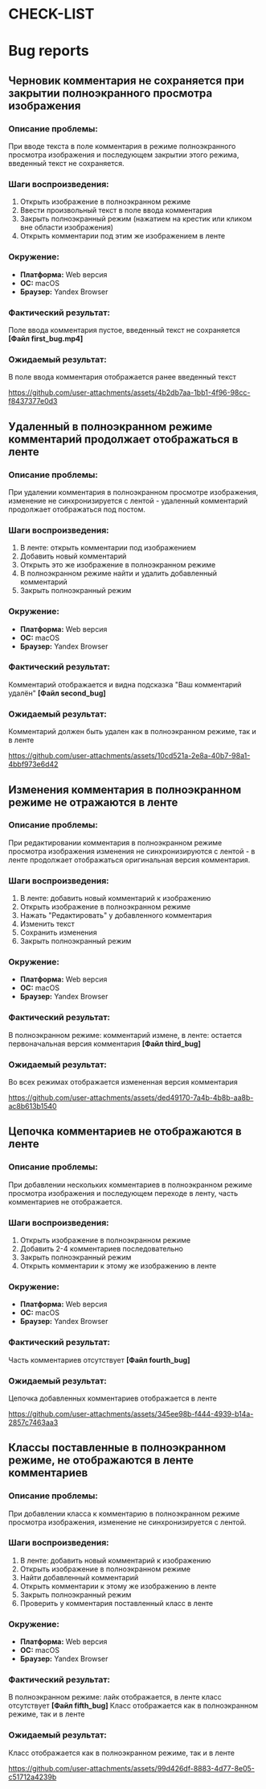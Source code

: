 # CHECK-LIST

# Bug reports

## Черновик комментария не сохраняется при закрытии полноэкранного просмотра изображения

### Описание проблемы:
При вводе текста в поле комментария в режиме полноэкранного просмотра изображения и последующем закрытии этого режима, введенный текст не сохраняется.

### Шаги воспроизведения:
1. Открыть изображение в полноэкранном режиме
2. Ввести произвольный текст в поле ввода комментария
3. Закрыть полноэкранный режим (нажатием на крестик или кликом вне области изображения)
4. Открыть комментарии под этим же изображением в ленте

### Окружение: 
* **Платформа:** Web версия
* **ОС:** macOS
* **Браузер:** Yandex Browser 


### Фактический результат:
Поле ввода комментария пустое, введенный текст не сохраняется **[Файл first_bug.mp4]**

### Ожидаемый результат:
В поле ввода комментария отображается ранее введенный текст 

https://github.com/user-attachments/assets/4b2db7aa-1bb1-4f96-98cc-f8437377e0d3


## Удаленный в полноэкранном режиме комментарий продолжает отображаться в ленте

### Описание проблемы:
При удалении комментария в полноэкранном просмотре изображения, изменение не синхронизируется с лентой - удаленный комментарий продолжает отображаться под постом.
### Шаги воспроизведения:
1. В ленте: открыть комментарии под изображением
2. Добавить новый комментарий
3. Открыть это же изображение в полноэкранном режиме
4. В полноэкранном режиме найти и удалить добавленный комментарий
5. Закрыть полноэкранный режим 

### Окружение: 
* **Платформа:** Web версия
* **ОС:** macOS
* **Браузер:** Yandex Browser 


### Фактический результат:
Комментарий отображается и видна подсказка "Ваш комментарий удалён"  **[Файл second_bug]**

### Ожидаемый результат:
Комментарий должен быть удален как в полноэкранном режиме, так и в ленте

https://github.com/user-attachments/assets/10cd521a-2e8a-40b7-98a1-4bbf973e6d42


## Изменения комментария в полноэкранном режиме не отражаются в ленте

### Описание проблемы:
При редактировании комментария в полноэкранном режиме просмотра изображения изменения не синхронизируются с лентой - в ленте продолжает отображаться оригинальная версия комментария.

### Шаги воспроизведения:
1. В ленте: добавить новый комментарий к изображению
2. Открыть изображение в полноэкранном режиме
3. Нажать "Редактировать" у добавленного комментария
4. Изменить текст
5. Сохранить изменения
6. Закрыть полноэкранный режим

### Окружение: 
* **Платформа:** Web версия
* **ОС:** macOS
* **Браузер:** Yandex Browser 


### Фактический результат:
В полноэкранном режиме: комментарий измене, в ленте: остается первоначальная версия комментария  **[Файл third_bug]**

### Ожидаемый результат:
Во всех режимах отображается измененная версия комментария

https://github.com/user-attachments/assets/ded49170-7a4b-4b8b-aa8b-ac8b613b1540


## Цепочка комментариев не отображаются в ленте

### Описание проблемы:
При добавлении нескольких комментариев в полноэкранном режиме просмотра изображения и последующем переходе в ленту, часть комментариев не отображается. 

### Шаги воспроизведения:
1. Открыть изображение в полноэкранном режиме
2. Добавить 2-4 комментариев последовательно
3. Закрыть полноэкранный режим
4. Открыть комментарии к этому же изображению в ленте

### Окружение: 
* **Платформа:** Web версия
* **ОС:** macOS
* **Браузер:** Yandex Browser 


### Фактический результат:
Часть комментариев отсутствует  **[Файл fourth_bug]**

### Ожидаемый результат:
Цепочка добавленных комментариев отображается в ленте

https://github.com/user-attachments/assets/345ee98b-f444-4939-b14a-2857c7463aa3


## Классы поставленные в полноэкранном режиме, не отображаются в ленте комментариев

### Описание проблемы:
При добавлении класса к комментарию в полноэкранном режиме просмотра изображения, изменение не синхронизируется с лентой.

### Шаги воспроизведения:
1. В ленте: добавить новый комментарий к изображению
2. Открыть изображение в полноэкранном режиме
3. Найти добавленный комментарий
4. Открыть комментарии к этому же изображению в ленте
5. Закрыть полноэкранный режим
6. Проверить у комментария поставленный класс в ленте

### Окружение: 
* **Платформа:** Web версия
* **ОС:** macOS
* **Браузер:** Yandex Browser 


### Фактический результат:
В полноэкранном режиме: лайк отображается, в ленте класс отсутствует **[Файл fifth_bug]**
Класс отображается как в полноэкранном режиме, так и в ленте  

### Ожидаемый результат:
Класс отображается как в полноэкранном режиме, так и в ленте 

https://github.com/user-attachments/assets/99d426df-8883-4d77-8e05-c51712a4239b

